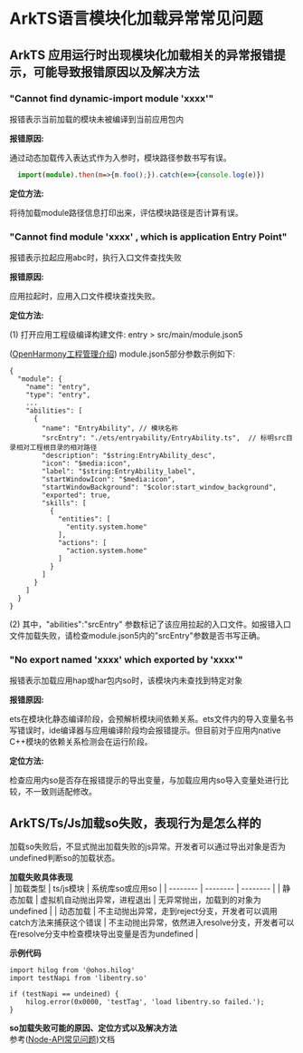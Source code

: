# ArkTS语言模块化加载异常常见问题


##  ArkTS 应用运行时出现模块化加载相关的异常报错提示，可能导致报错原因以及解决方法
### "Cannot find dynamic-import module 'xxxx'"

报错表示当前加载的模块未被编译到当前应用包内

**报错原因:**

通过动态加载传入表达式作为入参时，模块路径参数书写有误。
``` typescript
  import(module).then(m=>{m.foo();}).catch(e=>{console.log(e)})
```

**定位方法:**

将待加载module路径信息打印出来，评估模块路径是否计算有误。

### "Cannot find module 'xxxx' , which is application Entry Point" 
报错表示拉起应用abc时，执行入口文件查找失败

**报错原因:**

应用拉起时，应用入口文件模块查找失败。

**定位方法:**

(1) 打开应用工程级编译构建文件: entry > src/main/module.json5

([OpenHarmony工程管理介绍](https://developer.huawei.com/consumer/cn/doc/harmonyos-guides-V3/ohos-project-overview-0000001218440650-V3))
module.json5部分参数示例如下:
```
{
  "module": {
    "name": "entry",
    "type": "entry",
    ...
    "abilities": [
      {
        "name": "EntryAbility", // 模块名称
        "srcEntry": "./ets/entryability/EntryAbility.ts",  // 标明src目录相对工程根目录的相对路径
        "description": "$string:EntryAbility_desc",
        "icon": "$media:icon",
        "label": "$string:EntryAbility_label",
        "startWindowIcon": "$media:icon",
        "startWindowBackground": "$color:start_window_background",
        "exported": true,
        "skills": [
          {
            "entities": [
              "entity.system.home"
            ],
            "actions": [
              "action.system.home"
            ]
          }
        ]
      }
    ]
  }
}
```
(2) 其中，"abilities":"srcEntry" 参数标记了该应用拉起的入口文件。如报错入口文件加载失败，请检查module.json5内的"srcEntry"参数是否书写正确。

### "No export named 'xxxx' which exported by 'xxxx'"
报错表示加载应用hap或har包内so时，该模块内未查找到特定对象

**报错原因:**

ets在模块化静态编译阶段，会预解析模块间依赖关系。ets文件内的导入变量名书写错误时，ide编译器与应用编译阶段均会报错提示。但目前对于应用内native C++模块的依赖关系检测会在运行阶段。

**定位方法:**

检查应用内so是否存在报错提示的导出变量，与加载应用内so导入变量处进行比较，不一致则适配修改。


## ArkTS/Ts/Js加载so失败，表现行为是怎么样的

加载so失败后，不显式抛出加载失败的js异常。开发者可以通过导出对象是否为undefined判断so的加载状态。

**加载失败具体表现**  
| 加载类型 | ts/js模块 | 系统库so或应用so |
| -------- | -------- | -------- |
| 静态加载 | 虚拟机自动抛出异常，进程退出 | 无异常抛出，加载到的对象为undefined |
| 动态加载 | 不主动抛出异常，走到reject分支，开发者可以调用catch方法来捕获这个错误 | 不主动抛出异常，依然进入resolve分支，开发者可以在resolve分支中检查模块导出变量是否为undefined |

**示例代码**  
```
import hilog from '@ohos.hilog'
import testNapi from 'libentry.so'

if (testNapi == undeined) {
    hilog.error(0x0000, 'testTag', 'load libentry.so failed.');
}
```

**so加载失败可能的原因、定位方式以及解决方法**  
参考([Node-API常见问题](https://gitee.com/openharmony/docs/blob/master/zh-cn/application-dev/napi/use-napi-faqs.md))文档